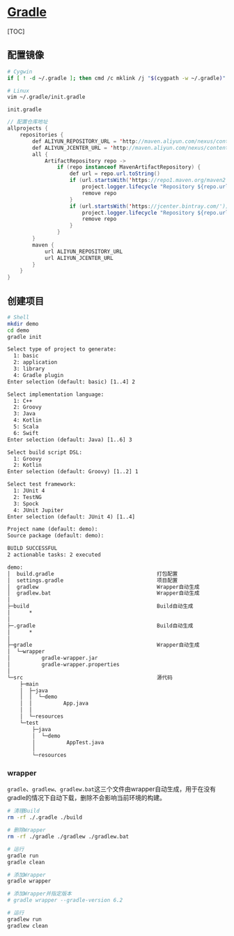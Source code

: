 <link rel="stylesheet" href="https://zhmhbest.gitee.io/hellomathematics/style/index.css">
<script src="https://zhmhbest.gitee.io/hellomathematics/style/index.js"></script>

# [Gradle](../index.html)

[TOC]

## 配置镜像

```bash
# Cygwin
if [ ! -d ~/.gradle ]; then cmd /c mklink /j "$(cygpath -w ~/.gradle)" "$(cmd /c ECHO %Userprofile%\\.gradle)"; fi

# Linux
vim ~/.gradle/init.gradle
```

`init.gradle`

```java
// 配置仓库地址
allprojects {
    repositories {
        def ALIYUN_REPOSITORY_URL = 'http://maven.aliyun.com/nexus/content/groups/public'
        def ALIYUN_JCENTER_URL = 'http://maven.aliyun.com/nexus/content/repositories/jcenter'
        all {
            ArtifactRepository repo ->
                if (repo instanceof MavenArtifactRepository) {
                    def url = repo.url.toString()
                    if (url.startsWith('https://repo1.maven.org/maven2')) {
                        project.logger.lifecycle "Repository ${repo.url} replaced by $ALIYUN_REPOSITORY_URL."
                        remove repo
                    }
                    if (url.startsWith('https://jcenter.bintray.com/')) {
                        project.logger.lifecycle "Repository ${repo.url} replaced by $ALIYUN_JCENTER_URL."
                        remove repo
                    }
                }
        }
        maven {
            url ALIYUN_REPOSITORY_URL
            url ALIYUN_JCENTER_URL
        }
    }
}
```

## 创建项目

```bash
# Shell
mkdir demo
cd demo
gradle init
```

```txt
Select type of project to generate:
  1: basic
  2: application
  3: library
  4: Gradle plugin
Enter selection (default: basic) [1..4] 2

Select implementation language:
  1: C++
  2: Groovy
  3: Java
  4: Kotlin
  5: Scala
  6: Swift
Enter selection (default: Java) [1..6] 3

Select build script DSL:
  1: Groovy
  2: Kotlin
Enter selection (default: Groovy) [1..2] 1

Select test framework:
  1: JUnit 4
  2: TestNG
  3: Spock
  4: JUnit Jupiter
Enter selection (default: JUnit 4) [1..4]

Project name (default: demo):
Source package (default: demo):

BUILD SUCCESSFUL
2 actionable tasks: 2 executed
```

```txt
demo:
│  build.gradle                                 打包配置
│  settings.gradle                              项目配置
│  gradlew                                      Wrapper自动生成
│  gradlew.bat                                  Wrapper自动生成
│
├─build                                         Build自动生成
│      *
│
├─.gradle                                       Build自动生成
│      *
│
├─gradle                                        Wrapper自动生成
│  └─wrapper
│          gradle-wrapper.jar
│          gradle-wrapper.properties
│
└─src                                           源代码
    ├─main
    │  ├─java
    │  │  └─demo
    │  │          App.java
    │  │
    │  └─resources
    └─test
        ├─java
        │  └─demo
        │          AppTest.java
        │
        └─resources
```

### wrapper

`gradle`、`gradlew`、`gradlew.bat`这三个文件由wrapper自动生成，用于在没有gradle的情况下自动下载，删除不会影响当前环境的构建。

```bash
# 清理Build
rm -rf ./.gradle ./build

# 删除Wrapper
rm -rf ./gradle ./gradlew ./gradlew.bat
```

```bash
# 运行
gradle run
gradle clean

# 添加Wrapper
gradle wrapper

# 添加Wrapper并指定版本
# gradle wrapper --gradle-version 6.2

# 运行
gradlew run
gradlew clean
```

<!--
## Settings

```java
rootProject.name = 'demo'
```

## Build
-->

<!--
## Hello

>[Download Gradle](https://gradle.org/releases/)

`build.gradle`

```js
task hello {
    doLast {
        println 'Hello!'
    }
}
```

```batch
gradle -q hello
```

```txt
Hello!
```

`build.gradle`

```js
task hello {
    String hello = 'Hello!'
    println hello.toUpperCase()
}
```

```batch
gradle -q hello
```

```txt
HELLO!
```
-->
